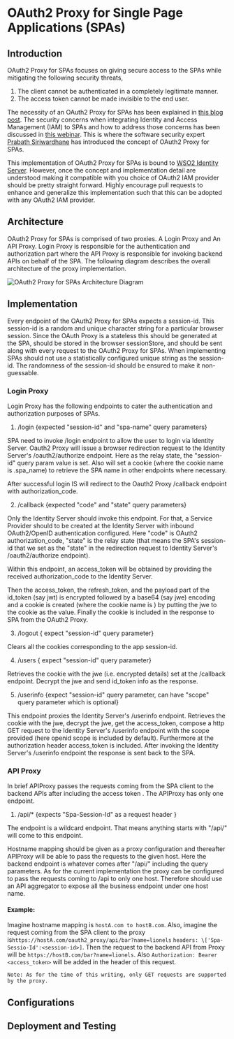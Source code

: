 # OAuth2 Proxy for Single Page Applications (SPAs)

## Introduction

OAuth2 Proxy for SPAs focuses on giving secure access to the SPAs 
while mitigating the following security threats,
1. The client cannot be authenticated in a completely legitimate manner.
2. The access token cannot be made invisible to the end user.

The necessity of an OAuth2 Proxy for SPAs has been explained in 
[this blog post](https://medium.com/@madumalt/oauth2-proxy-for-single-page-applications-8f01fd5fdd52).
The security concerns when integrating Identity and Access Management (IAM) to SPAs and how to address those concerns 
has 
been discussed in 
[this webinar](https://www.slideshare.net/prabathsiriwardena/securing-singlepage-applications-with-oauth-20).
This is where the software security expert [Prabath Siriwardhane](https://twitter.com/prabath) has introduced the 
concept of OAuth2 Proxy for SPAs.

This implementation of OAuth2 Proxy for SPAs is bound to 
[WSO2 Identity Server](https://wso2.com/identity-and-access-management).
However, once the concept and implementation detail are understood making it compatible with you choice of OAuth2 IAM
 provider should be pretty straight forward. Highly encourage pull requests to enhance and generalize this 
 implementation such that this can be adopted with any OAuth2 IAM provider.

## Architecture

OAuth2 Proxy for SPAs is comprised of two proxies. A Login Proxy and An API Proxy.
Login Proxy is responsible for the authentication and authorization part where the API Proxy is responsible for 
invoking backend APIs on behalf of the SPA. The following diagram describes the overall architecture of the proxy 
implementation.

![OAuth2 Proxy for SPAs Architecture Diagram](https://user-images.githubusercontent.com/4003149/34104700-90969f86-e417-11e7-8ef3-69d7fbefe3cc.png)

## Implementation

Every endpoint of the OAuth2 Proxy for SPAs expects a session-id. This session-id is a random and unique character 
string for a particular browser session. Since the OAuth Proxy is a stateless this should be generated at the SPA, 
should be stored in the browser sessionStore, and should be sent along with every request to the OAuth2 Proxy for SPAs.
When implementing SPAs should not use a statistically configured unique string as the session-id. The randomness of 
the session-id should be ensured to make it non-guessable.

### Login Proxy

Login Proxy has the following endpoints to cater the authentication and authorization purposes of SPAs.

1. /login   {expected "session-id" and "spa-name" query parameters}

SPA need to invoke /login endpoint to allow the user to login via Identity Server. Oauth2 Proxy will issue a browser 
redirection request to the Identity Server's /oauth2/authorize endpoint. Here as the relay state, the "session-id" 
query param value is set. Also will set a cookie (where the cookie name is <session-id>.spa_name) to retrieve the SPA
 name in other endpoints where necessary.

After successful login IS will redirect to the Oauth2 Proxy /callback endpoint with authorization_code.

2. /callback {expected "code" and "state" query parameters}

Only the Identity Server should invoke this endpoint. For that, a Service Provider should to be created at the 
Identity Server with inbound OAuth2/OpenID authentication configured. Here "code" is OAuth2 authorization_code, 
"state" is the relay state (that means the SPA's session-id that we set as the "state" in the redirection request to 
Identity Server's /oauth2/authorize endpoint).

Within this endpoint, an access_token will be obtained by providing the received authorization_code to the Identity 
Server.

Then the access_token, the refresh_token, and the payload part of the id_token (say jwt) is encrypted followed by a 
base64 (say jwe) encoding and a cookie is created (where the cookie name is <session-id>) by putting the jwe to the 
cookie as the value. Finally the cookie is included in the response to SPA from the OAuth2 Proxy.

3. /logout { expect "session-id" query parameter}

Clears all the cookies corresponding to the app session-id.

4. /users { expect "session-id" query parameter}

Retrieves the cookie with the jwe (i.e. encrypted details) set at the /callback endpoint. Decrypt the jwe and send 
id_token info as the response.

5. /userinfo {expect "session-id" query parameter, can have "scope" query parameter which is optional}

This endpoint proxies the Identity Server's /userinfo endpoint. Retrieves the cookie with the jwe, decrypt the jwe, 
get the access_token, compose a http GET request to the Identity Server's /userinfo endpoint with the scope provided 
(here openid scope is included by default). Furthermore at the authorization header access_token is included. After 
invoking the Identity Server's /userinfo endpoint the response is sent back to the SPA.

### API Proxy

In brief APIProxy passes the requests coming from the SPA client to the backend APIs after including the access token
. The APIProxy has only one endpoint. 

1. /api/* {expects "Spa-Session-Id" as a request header }

The endpoint is a wildcard endpoint. That means anything starts with "<oauth2 proxy host>/api/" will come to this 
endpoint.

Hostname mapping should be given as a proxy configuration and thereafter APIProxy will be able to pass the requests 
to the given host. Here the backend endpoint is whatever comes after "/api/" including the query parameters. As for 
the current implementation the proxy can be configured to pass the requests coming to /api to only one host. 
Therefore should use an API aggregator to expose all the business endpoint under one host name.

#### Example:

Imagine hostname mapping is `hostA.com to hostB.com`. Also, imagine the request coming from the SPA client to the 
proxy is`https://hostA.com/oauth2_proxy/api/bar?name=lionels` `headers: \['Spa-Sessio-Id':<session-id>]`. Then the 
request to the backend API from Proxy will be  `https://hostB.com/bar?name=lionels`. Also 
`Authorization: Bearer <access_token>` will be added in the header of this request.

`Note: As for the time of this writing, only GET requests are supported by the proxy.`

## Configurations

## Deployment and Testing